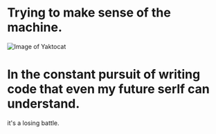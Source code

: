 # Trying to make sense of the machine.

![Image of Yaktocat](https://octodex.github.com/images/yaktocat.png)

# In the constant pursuit of writing code that even my future serlf can understand.
it's a losing battle.
